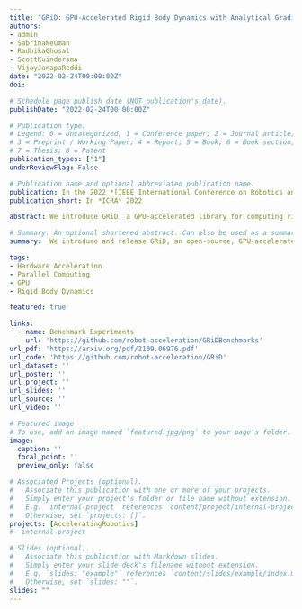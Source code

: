 ```yaml
---
title: "GRiD: GPU-Accelerated Rigid Body Dynamics with Analytical Gradients"
authors:
- admin
- SabrinaNeuman
- RadhikaGhosal
- ScottKuindersma
- VijayJanapaReddi
date: "2022-02-24T00:00:00Z"
doi: 

# Schedule page publish date (NOT publication's date).
publishDate: "2022-02-24T00:00:00Z"

# Publication type.
# Legend: 0 = Uncategorized; 1 = Conference paper; 2 = Journal article;
# 3 = Preprint / Working Paper; 4 = Report; 5 = Book; 6 = Book section;
# 7 = Thesis; 8 = Patent
publication_types: ["1"]
underReviewFlag: False

# Publication name and optional abbreviated publication name.
publication: In the 2022 *[IEEE International Conference on Robotics and Automation](http://www.icra2022.org/)*
publication_short: In *ICRA* 2022

abstract: We introduce GRiD, a GPU-accelerated library for computing rigid body dynamics with analytical gradients. GRiD was designed to accelerate the nonlinear trajectory optimization subproblem used in state-of-the-art robotic planning, control, and machine learning, which requires tens to hundreds of naturally parallel computations of rigid body dynamics and their gradients at each iteration. GRiD leverages URDF parsing and code generation to deliver optimized dynamics kernels that not only expose GPU-friendly computational patterns, but also take advantage of both fine-grained parallelism within each computation and coarse-grained parallelism between computations. Through this approach, when performing multiple computations of rigid body dynamics algorithms, GRiD provides as much as a 7.2x speedup over a state-of-the-art, multi-threaded CPU implementation, and maintains as much as a 2.5x speedup when accounting for I/O overhead. We release GRiD as an open-source library for use by the wider robotics community.

# Summary. An optional shortened abstract. Can also be used as a summary for an extended abstract or poster etc.
summary:  We introduce and release GRiD, an open-source, GPU-accelerated library for computing rigid body dynamics with analytical gradients. GRiD was designed to accelerate nonlinear trajectory optimization through optimized code generation, GRiD provides as much as a 7.2x speedup over a state-of-the-art, multi-threaded CPU implementation and maintains as much as a 2.5x speedup when accounting for I/O overhead.

tags:
- Hardware Acceleration
- Parallel Computing
- GPU
- Rigid Body Dynamics

featured: true

links:
  - name: Benchmark Experiments
    url: 'https://github.com/robot-acceleration/GRiDBenchmarks'
url_pdf: 'https://arxiv.org/pdf/2109.06976.pdf'
url_code: 'https://github.com/robot-acceleration/GRiD'
url_dataset: ''
url_poster: ''
url_project: ''
url_slides: ''
url_source: ''
url_video: ''

# Featured image
# To use, add an image named `featured.jpg/png` to your page's folder. 
image:
  caption: ''
  focal_point: ''
  preview_only: false

# Associated Projects (optional).
#   Associate this publication with one or more of your projects.
#   Simply enter your project's folder or file name without extension.
#   E.g. `internal-project` references `content/project/internal-project/index.md`.
#   Otherwise, set `projects: []`.
projects: [AcceleratingRobotics]
#- internal-project

# Slides (optional).
#   Associate this publication with Markdown slides.
#   Simply enter your slide deck's filename without extension.
#   E.g. `slides: "example"` references `content/slides/example/index.md`.
#   Otherwise, set `slides: ""`.
slides: ""
---
```


<!-- {{% alert note %}}
Click the *Cite* button above to demo the feature to enable visitors to import publication metadata into their reference management software.
{{% /alert %}}

{{% alert note %}}
Click the *Slides* button above to demo Academic's Markdown slides feature.
{{% /alert %}} -->

<!-- Supplementary notes can be added here, including [code and math](https://sourcethemes.com/academic/docs/writing-markdown-latex/). -->

